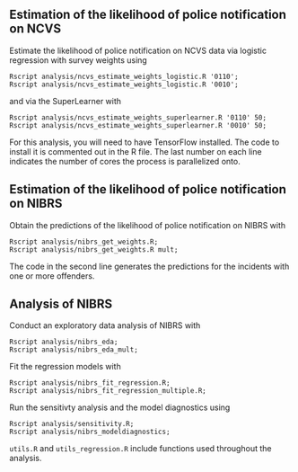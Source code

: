 ## Estimation of the likelihood of police notification on NCVS

Estimate the likelihood of police notification on NCVS data via logistic
regression with survey weights using
```
Rscript analysis/ncvs_estimate_weights_logistic.R '0110';
Rscript analysis/ncvs_estimate_weights_logistic.R '0010';
```
and via the SuperLearner with
```
Rscript analysis/ncvs_estimate_weights_superlearner.R '0110' 50;
Rscript analysis/ncvs_estimate_weights_superlearner.R '0010' 50;
```
For this analysis, you will need to have TensorFlow installed. The code to
install it is commented out in the R file. The last number on each line
indicates the number of cores the process is parallelized onto. 


## Estimation of the likelihood of police notification on NIBRS

Obtain the predictions of the likelihood of police notification on NIBRS
with
```
Rscript analysis/nibrs_get_weights.R;
Rscript analysis/nibrs_get_weights.R mult;
```
The code in the second line generates the predictions for the incidents with one
or more offenders. 


## Analysis of NIBRS

Conduct an exploratory data analysis of NIBRS with
```
Rscript analysis/nibrs_eda;
Rscript analysis/nibrs_eda_mult;
```

Fit the regression models with
```
Rscript analysis/nibrs_fit_regression.R;
Rscript analysis/nibrs_fit_regression_multiple.R;
```

Run the sensitivty analysis and the model diagnostics using
```
Rscript analysis/sensitivity.R;
Rscript analysis/nibrs_modeldiagnostics;
```

`utils.R` and `utils_regression.R` include functions used throughout the analysis.
